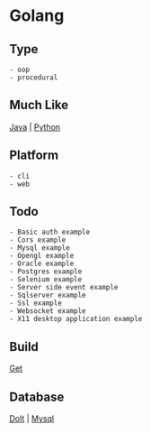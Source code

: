 # Golang

## Type
	- oop
	- procedural
## Much Like
[Java](JAVA.md) | [Python](PYTHON.md)
## Platform
	- cli
	- web
## Todo
	- Basic auth example
	- Cors example
	- Mysql example
	- Opengl example
	- Oracle example
	- Postgres example
	- Selenium example
	- Server side event example
	- Sqlserver example
	- Ssl example
	- Websocket example
	- X11 desktop application example
## Build
[Get](https://github.com/bearddan2000?tab=repositories&q=golang+get&type=&language=&sort=)
## Database
[Dolt](https://github.com/bearddan2000?tab=repositories&q=golang+dolt&type=&language=&sort=) | [Mysql](https://github.com/bearddan2000?tab=repositories&q=golang+mysql&type=&language=&sort=)